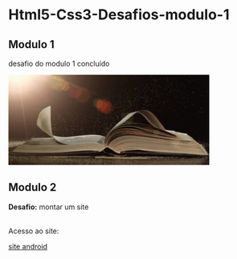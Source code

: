 # Html5-Css3-Desafios-modulo-1
  ## Modulo 1
desafio do modulo 1 concluído


![livro_gif](https://github.com/leandroluizpereira/Html5-Css3-Desafios-modulo-1/blob/main/livro_gif.gif)          

## Modulo 2 

<strong>Desafio:</strong> montar um site 

<br>
Acesso ao site:

[site android](https://github.com/leandroluizpereira/site-android)
